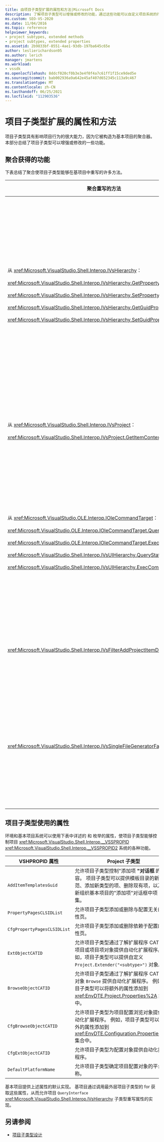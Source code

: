 ```yaml
---
title: 由项目子类型扩展的属性和方法|Microsoft Docs
description: 了解项目子类型可以增强或修改的功能，通过这些功能可以自定义项目系统的行为Visual Studio。
ms.custom: SEO-VS-2020
ms.date: 11/04/2016
ms.topic: reference
helpviewer_keywords:
- project subtypes, extended methods
- project subtypes, extended properties
ms.assetid: 2b9833bf-8551-4ae1-93db-197ba645c65e
author: leslierichardson95
ms.author: lerich
manager: jmartens
ms.workload:
- vssdk
ms.openlocfilehash: 8ddcf020cf0b3e3e4f0f4a7c61ff1f15ce9ded5e
ms.sourcegitcommit: bab002936a9a642e45af407d652345c113a9c467
ms.translationtype: MT
ms.contentlocale: zh-CN
ms.lasthandoff: 06/25/2021
ms.locfileid: "112903536"
---
```

# <a name="properties-and-methods-extended-by-project-subtypes"></a>项目子类型扩展的属性和方法
项目子类型具有影响项目行为的很大能力，因为它被构造为基本项目的聚合器。 本部分总结了项目子类型可以增强或修改的一些功能。

## <a name="features-gained-by-aggregation"></a>聚合获得的功能
 下表总结了聚合使项目子类型能够在基项目中重写的许多方法。

|聚合重写的方法|Project 子类型|
|---------------------------------------|---------------------|
|从 <xref:Microsoft.VisualStudio.Shell.Interop.IVsHierarchy>：<br /><br /> <xref:Microsoft.VisualStudio.Shell.Interop.IVsHierarchy.GetProperty%2A><br /><br /> <xref:Microsoft.VisualStudio.Shell.Interop.IVsHierarchy.SetProperty%2A><br /><br /> <xref:Microsoft.VisualStudio.Shell.Interop.IVsHierarchy.GetGuidProperty%2A><br /><br /> <xref:Microsoft.VisualStudio.Shell.Interop.IVsHierarchy.SetGuidProperty%2A>|使项目子类型能够<br /><br /> - 更改项目节点的标题和图标。<br />- 完全重写项目 `Browse` 对象。<br />- 控制是否可以重命名项目。<br />- 控制排序顺序。<br />- 控制动态帮助的用户上下文。|
|从 <xref:Microsoft.VisualStudio.Shell.Interop.IVsProject>：<br /><br /> <xref:Microsoft.VisualStudio.Shell.Interop.IVsProject.GetItemContext%2A>|使项目子类型能够控制向设计器和编辑器提供哪些上下文服务。|
|从 <xref:Microsoft.VisualStudio.OLE.Interop.IOleCommandTarget>：<br /><br /> <xref:Microsoft.VisualStudio.OLE.Interop.IOleCommandTarget.QueryStatus%2A><br /><br /> <xref:Microsoft.VisualStudio.OLE.Interop.IOleCommandTarget.Exec%2A><br /><br /> <xref:Microsoft.VisualStudio.Shell.Interop.IVsUIHierarchy.QueryStatusCommand%2A><br /><br /> <xref:Microsoft.VisualStudio.Shell.Interop.IVsUIHierarchy.ExecCommand%2A>|使项目子类型能够<br /><br /> - 参与项目命令的命令路由。<br />- 添加、删除或禁用项目环境命令和解决方案资源管理器活动命令。|
|<xref:Microsoft.VisualStudio.Shell.Interop.IVsFilterAddProjectItemDlg2>|使项目子类型能够筛选用户在"添加新项" **对话框中看到内容** 。|
|<xref:Microsoft.VisualStudio.Shell.Interop.IVsSingleFileGeneratorFactory>|使项目子类型能够<br /><br /> - 确定给定文件扩展名的默认生成器。<br />- 将人工可读生成器名称映射到 COM 对象。|

## <a name="properties-used-by-project-subtypes"></a>项目子类型使用的属性
 环境和基本项目系统可以使用下表中详述的 和 枚举的属性，使项目子类型能够控制项目 <xref:Microsoft.VisualStudio.Shell.Interop.__VSSPROPID> <xref:Microsoft.VisualStudio.Shell.Interop.__VSSPROPID2> 系统的各种功能。

|VSHPROPID 属性|Project 子类型|
|------------------------|---------------------|
|`AddItemTemplatesGuid`|允许项目子类型控制"添加项 **"对话框** 的内容。 项目子类型可以提供模板目录的新规范、添加新类型的项、删除现有项，以及重新组织基本项目的"添加项"对话框中项 **的** 子集。|
|`PropertyPagesCLSIDList`|允许项目子类型添加或删除与配置无关的属性页。|
|`CfgPropertyPagesCLSIDList`|允许项目子类型添加或删除依赖于配置的属性页。|
|`ExtObjectCATID`|允许项目子类型通过了解扩展程序 CATID 为项目或项目项对象提供自动化扩展程序。 例如，项目子类型可以提供自定义 `Project.Extender("<subtype>")` 对象。|
|`BrowseObjectCATID`|允许项目子类型通过了解扩展程序 CATID 为 对象 `Browse` 提供自动化扩展程序。 例如，项目子类型可以将额外的属性添加到 <xref:EnvDTE.Project.Properties%2A> 集合中。|
|`CfgBrowseObjectCATID`|允许项目子类型为项目配置浏览对象提供自动化扩展程序。 例如，项目子类型可以将额外的属性添加到 <xref:EnvDTE.Configuration.Properties%2A> 集合中。|
|`CfgExtObjectCATID`|允许项目子类型为配置对象提供自动化扩展程序。|
|`DefaultPlatformName`|允许项目子类型确定项目配置对象的平台名称。|

 基本项目提供上述属性的默认实现。 基项目通过调用最外层项目子类型的 for 获取这些属性，从而允许项目 `QueryInterface` <xref:Microsoft.VisualStudio.Shell.Interop.IVsHierarchy> 子类型重写属性的实现。

## <a name="see-also"></a>另请参阅
- [项目子类型设计](../../extensibility/internals/project-subtypes-design.md)
